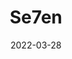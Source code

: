 ---
title: "Se7en"
slug: se7en
excerpt: ""
category: "Watch"
subcategory: "Film"
thumb: "https://res.cloudinary.com/dbi2zounq/image/upload/v1651048795/Digital%20garden/media/se7en_zxtws4.webp"
date: 2022-03-28
listingOnly: true
---